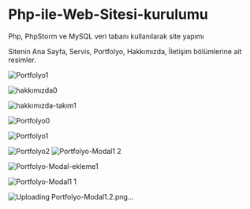# Php-ile-Web-Sitesi-kurulumu
Php, PhpStorm ve MySQL veri tabanı kullanılarak site yapımı

Sitenin Ana Sayfa, Servis, Portfolyo, Hakkımızda, İletişim bölümlerine ait resimler.

![Portfolyo1](https://github.com/PelinToy/Php-ile-Web-Sitesi-kurulumu/assets/111890867/b257c5e7-13d8-4de8-b0c9-69490abd57ba)

![hakkımızda0](https://github.com/PelinToy/Php-ile-Web-Sitesi-kurulumu/assets/111890867/2b8960ed-eaeb-4d4d-8bf4-3f434bcd2331)

![hakkımızda-takım1](https://github.com/PelinToy/Php-ile-Web-Sitesi-kurulumu/assets/111890867/84f6e17c-80fa-458d-a1f6-7e7af47b48bc)

![Portfolyo0](https://github.com/PelinToy/Php-ile-Web-Sitesi-kurulumu/assets/111890867/57386cc1-8585-44e5-a84a-14247d3a3b77)

![Portfolyo1](https://github.com/PelinToy/Php-ile-Web-Sitesi-kurulumu/assets/111890867/a516ea05-d156-4218-a46a-332a7eea0cb2)

![Portfolyo2](https://github.com/PelinToy/Php-ile-Web-Sitesi-kurulumu/assets/111890867/2f270a6c-f01c-47d3-8054-8195498bff39)
![Portfolyo-Modal1 2](https://github.com/PelinToy/Php-ile-Web-Sitesi-kurulumu/assets/111890867/5daa058f-7630-49e3-8e25-d18d80a00777)

![Portfolyo-Modal-ekleme1](https://github.com/PelinToy/Php-ile-Web-Sitesi-kurulumu/assets/111890867/6507473d-0e81-416f-a0d0-883914f41b2c)

![Portfolyo-Modal1 1](https://github.com/PelinToy/Php-ile-Web-Sitesi-kurulumu/assets/111890867/a6242a82-27df-4835-a294-18c369c7e565)

![Uploading Portfolyo-Modal1.2.png…]()
